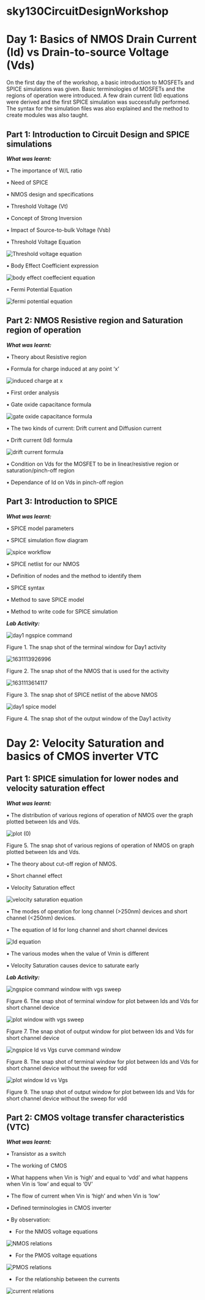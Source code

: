 # sky130CircuitDesignWorkshop
# **Day 1: Basics of NMOS Drain Current (Id) vs Drain-to-source Voltage (Vds)**

On the first day the of the workshop, a basic introduction to MOSFETs and SPICE simulations was given. Basic terminologies of MOSFETs and the regions of operation were introduced. A few drain current (Id) equations were derived and the first SPICE simulation was successfully performed. The syntax for the simulation files was also explained and the method to create modules was also taught.

## **Part 1: Introduction to Circuit Design and SPICE simulations**

**_What was learnt:_**

•	The importance of W/L ratio

•	Need of SPICE

•	NMOS design and specifications

•	Threshold Voltage (Vt)

•	Concept of Strong Inversion

•	Impact of Source-to-bulk Voltage (Vsb)

•	Threshold Voltage Equation

![Threshold voltage equation](https://user-images.githubusercontent.com/89193562/132532135-3de1b633-d02f-48b0-b9c6-030c40f2c30a.JPG)

•	Body Effect Coefficient expression

![body effect coeffecient equation](https://user-images.githubusercontent.com/89193562/132532303-8b6fda87-3bc7-48ba-a99b-c7ffe5c4a969.JPG)

•	Fermi Potential Equation

![fermi potential equation](https://user-images.githubusercontent.com/89193562/132532339-de5b4411-323e-48b2-bb3d-68b20e54dcef.JPG)


## **Part 2: NMOS Resistive region and Saturation region of operation**

**_What was learnt:_**

•	Theory about Resistive region

•	Formula for charge induced at any point ‘x’

![induced charge at x](https://user-images.githubusercontent.com/89193562/132532646-03b38d68-de8d-45b1-92cf-7c240f922d2e.JPG)

•	First order analysis

•	Gate oxide capacitance formula

![gate oxide capacitance formula](https://user-images.githubusercontent.com/89193562/132532783-30c5d29d-4405-4833-a4b8-942d4787f50d.JPG)

•	The two kinds of current: Drift current and Diffusion current

•	Drift current (Id) formula

![drift current formula](https://user-images.githubusercontent.com/89193562/132532906-9238aba4-134e-4b1f-a00b-f7e126479071.JPG)

•	Condition on Vds for the MOSFET to be in linear/resistive region or saturation/pinch-off region

•	Dependance of Id on Vds in pinch-off region


## **Part 3: Introduction to SPICE**

**_What was learnt:_**

•	SPICE model parameters

•	SPICE simulation flow diagram

![spice workflow](https://user-images.githubusercontent.com/89193562/132533155-7affa537-beb3-4aa4-8eab-b4ff3aaab64d.JPG)

•	SPICE netlist for our NMOS

•	Definition of nodes and the method to identify them

•	SPICE syntax

•	Method to save SPICE model

•	Method to write code for SPICE simulation

**_Lab Activity:_**

![day1 ngspice command](https://user-images.githubusercontent.com/89193562/132533223-85fac5e7-3073-43fc-9d14-a248e9116a2e.JPG)

Figure 1. The snap shot of the terminal window for Day1 activity

![1631113926996](https://user-images.githubusercontent.com/89193562/132536273-27086fab-f96a-444b-b4f3-88e3ded13be4.jpg)

Figure 2. The snap shot of the NMOS that is used for the activity

![1631113614117](https://user-images.githubusercontent.com/89193562/132535503-e272eee6-35b4-4763-832c-367f36209678.jpg)

Figure 3. The snap shot of SPICE netlist of the above NMOS

![day1 spice model](https://user-images.githubusercontent.com/89193562/132533338-e2298388-5d87-49a2-b5e2-6156ce69c46d.JPG)

Figure 4. The snap shot of the output window of the Day1 activity


# **Day 2: Velocity Saturation and basics of CMOS inverter VTC**

## **Part 1: SPICE simulation for lower nodes and velocity saturation effect**

**_What was learnt:_**

•	The distribution of various regions of operation of NMOS over the graph plotted between Ids and Vds.

![plot (0)](https://user-images.githubusercontent.com/89193562/132674785-f6e3444f-2e00-45d9-ac47-7f4c8e040074.png)

Figure 5. The snap shot of various regions of operation of NMOS on graph plotted between Ids and Vds.


•	The theory about cut-off region of NMOS.

•	Short channel effect

•	Velocity Saturation effect

![velocity saturation equation](https://user-images.githubusercontent.com/89193562/132674315-002da47e-65d4-4976-b2c0-b309dee76df7.JPG)

•	The modes of operation for long channel (>250nm) devices and short channel (<250nm) devices.

•	The equation of Id for long channel and short channel devices

![Id equation](https://user-images.githubusercontent.com/89193562/132674348-c1e9e289-f766-4750-94f1-eb4cfe5189eb.JPG)

•	The various modes when the value of Vmin is different

•	Velocity Saturation causes device to saturate early

**_Lab Activity:_**

![ngspice command window with vgs sweep](https://user-images.githubusercontent.com/89193562/132675164-206b1eeb-8cba-44a8-af4f-bf4322e37550.JPG)

Figure 6. The snap shot of terminal window for plot between Ids and Vds for short channel device

![plot window with vgs sweep](https://user-images.githubusercontent.com/89193562/132675399-e8f69dc7-f222-4e91-81fc-4cb2639213d4.JPG)

Figure 7. The snap shot of output window for plot between Ids and Vds for short channel device

![ngspice Id vs Vgs curve command window](https://user-images.githubusercontent.com/89193562/132675473-18cd0d22-a956-4c4a-978b-e4837c292d70.JPG)

Figure 8. The snap shot of terminal window for plot between Ids and Vds for short channel device without the sweep for vdd

![plot window Id vs Vgs](https://user-images.githubusercontent.com/89193562/132675655-f779b9be-bcee-4d31-8a62-6204bc0bca40.JPG)

Figure 9. The snap shot of output window for plot between Ids and Vds for short channel device without the sweep for vdd

## **Part 2: CMOS voltage transfer characteristics (VTC)**

**_What was learnt:_**

•	Transistor as a switch

•	The working of CMOS

•	What happens when Vin is ‘high’ and equal to ‘vdd’ and what happens when Vin is ‘low’ and equal to ‘0V’

•	The flow of current when Vin is ‘high’ and when Vin is ‘low’

•	Defined terminologies in CMOS inverter

•	By observation:

- For the NMOS voltage equations

![NMOS relations](https://user-images.githubusercontent.com/89193562/132678807-2bcbfa75-4081-46cb-899d-7b3915c62688.JPG)

- For the PMOS voltage equations

![PMOS relations](https://user-images.githubusercontent.com/89193562/132678852-68fd02e7-f396-45f5-8ea3-3b2645c71372.JPG)

- For the relationship between the currents

![current relations](https://user-images.githubusercontent.com/89193562/132678900-8087d81b-0588-46f8-8fc9-11e51725ebdd.JPG)
